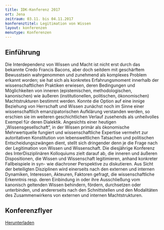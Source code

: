 ```yaml
---
title: IDK-Konferenz 2017
ort: Jena
zeitraum: 03.11. bis 04.11.2017
konferenztitel: Legitimation von Wissen
layout: konferenzen
menutype: Konferenzen
---
```


## Einführung
Die Interdependenz von Wissen und Macht ist nicht erst durch das bekannte Credo
Francis Bacons, aber doch seitdem mit geschärftem Bewusstsein wahrgenommen und
zunehmend als komplexes Problem erkannt worden; sie hat sich als konkretes
Erfahrungsmoment innerhalb der wissenschaftlichen Praktiken erwiesen, deren
Bedingungen und Möglichkeiten von inneren (epistemischen, methodologischen,
kanonischen) wie äußeren (institutionellen, politischen, ökonomischen) Machtstrukturen
bestimmt werden. Konnte die Option auf eine innige Beziehung von
Herrschaft und Wissen zunächst noch im Sinne einer wissenschaftlich emanzipatorischen
Aufklärung verstanden werden, so erschien sie im weiteren geschichtlichen
Verlauf zusehends als unheilvolles Exempel für deren Dialektik. Angesichts einer
heutigen „Wissensgesellschaft“, in der Wissen primär als ökonomische Mehrwertquelle
fungiert und wissenschaftliche Expertise vermehrt zur autoritativen Konstitution von
lebensweltlichen Tatsachen und politischen Entscheidungszwängen dient, stellt sich
dringender denn je die Frage nach der Legitimation von Wissen und Wissenschaft.
Die diesjährige Konferenz des InterDisziplinären Kolloquiums zielt darauf ab, die
inneren und äußeren Dispositionen, die Wissen und Wissenschaft legitimieren, anhand
konkreter Fallbeispiele in syn- wie
diachroner Perspektive zu diskutieren. Aus Sicht der
beteiligten Disziplinen wird einerseits nach den externen und internen Dynamiken,
Interessen, Akteuren, Faktoren gefragt, die wissenschaftliche Erkenntnis resp. deren
Einbindung in oder ihre Ausschließung vom kanonisch geltenden Wissen behindern,
fördern, durchsetzen oder unterbinden, und andererseits nach den Schnittstellen und
den Modalitäten des Zusammenwirkens von externen und internen Machtstrukturen.

## Konferenzflyer

[Herunterladen](/downloads/idk2017konferenz.pdf)
